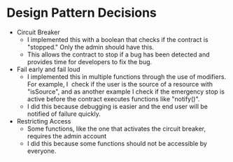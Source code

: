 # Design Pattern Decisions

*   Circuit Breaker
    *   I implemented this with a boolean that checks if the contract is "stopped." Only the admin should have this.
    *   This allows the contract to stop if a bug has been detected and provides time for developers to fix the bug.
*   Fail early and fail loud
    *   I implemented this in multiple functions through the use of modifiers. For example, I  check if the user is the source of a resource with "isSource", and as another example I check if the emergency stop is active before the contract executes functions like "notify()".
    *   I did this because debugging is easier and the end user will be notified of failure quickly.
*   Restricting Access
    *   Some functions, like the one that activates the circuit breaker, requires the admin account
    *   I did this because some functions should not be accessible by everyone.